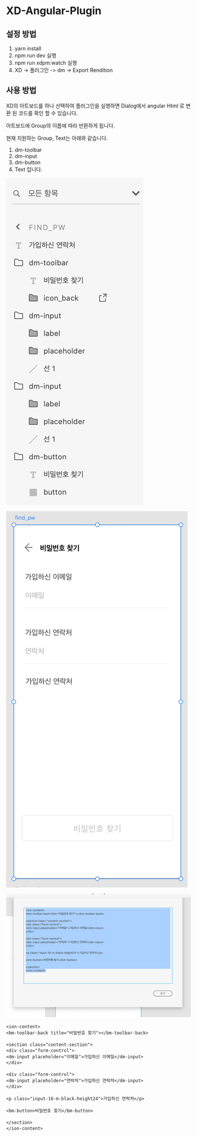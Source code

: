 # XD-Angular-Plugin

## 설정 방법

1. yarn install
2. npm run dev 실행
3. npm run xdpm:watch 실행
4. XD -> 플러그인 -> dm -> Export Rendition

## 사용 방법

XD의 아트보드를 하나 선택하여 플러그인을 실행하면
Dialog에서 angular Html 로 변환 된 코드를
확인 할 수 있습니다.

아트보드에 Group의 이름에 따라 반환하게 됩니다.

현재 지원하는 Group, Text는 아래와 같습니다.
1. dm-toolbar
2. dm-input
3. dm-button
4. Text
입니다.


![XD 패널](./assets/panel.png)

![XD 아트보드](./assets/artboard.png)

![XD Dialog](./assets/dialog.png)


```angular2html
<ion-content>
<bm-toolbar-back title="비밀번호 찾기"></bm-toolbar-back>

<section class="content-section">
<div class="form-control">
<dm-input placeholder="이메일">가입하신 이메일</dm-input>
</div>

<div class="form-control">
<dm-input placeholder="연락처">가입하신 연락처</dm-input>
</div>

<p class="input-16-m-black-height24">가입하신 연락처</p>

<bm-button>비밀번호 찾기</bm-button>

</section>
</ion-content>
```